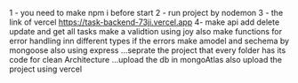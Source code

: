 1 - you need to make npm i before start 
2 - run project by nodemon
3 - the link of vercel https://task-backend-73ji.vercel.app
4- make api add delete update and get all tasks make a validtion using joy also make functions for error handling inn different types if the errors 
make amodel and sechema by mongoose also using express ...seprate the project that every folder has its code for clean Architecture ...upload the db in mongoAtlas also upload the project using vercel
